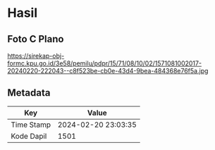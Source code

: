 # Hasil

## Foto C Plano

https://sirekap-obj-formc.kpu.go.id/3e58/pemilu/pdpr/15/71/08/10/02/1571081002017-20240220-222043--c8f523be-cb0e-43d4-9bea-484368e76f5a.jpg


## Metadata

| Key        | Value               |
| ---------- | ------------------- |
| Time Stamp | 2024-02-20 23:03:35 |
| Kode Dapil | 1501                |



